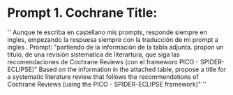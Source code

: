 # Prompt 1. Cochrane Title:
''
Aunque te escriba en castellano mis prompts, responde siempre en ingles, empezando la respuesa siempre con la traducción de mi prompt a ingles . Prompt: "partiendo de la información de la tabla adjunta. propon un titulo, de una revisión sistematica de literartura, que siga las recomendaciones de Cochrane Reviews (con el frameworo PICO - SPIDER-ECLIPSE)"
Based on the information in the attached table, propose a title for a systematic literature review that follows the recommendations of Cochrane Reviews (using the PICO - SPIDER-ECLIPSE framework)"
''

